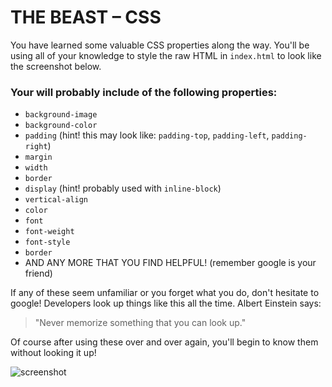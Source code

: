 # THE BEAST – CSS

You have learned some valuable CSS properties along the way. You'll be using all of your knowledge to style the raw HTML in `index.html` to look like the screenshot below.

### Your will probably include of the following properties:

* `background-image`
* `background-color`
* `padding` (hint! this may look like: `padding-top`, `padding-left`, `padding-right`)
* `margin`
* `width`
* `border`
* `display` (hint! probably used with `inline-block`)
* `vertical-align`
* `color`
* `font`
* `font-weight`
* `font-style`
* `border`
* AND ANY MORE THAT YOU FIND HELPFUL! (remember google is your friend)

If any of these seem unfamiliar or you forget what you do, don't hesitate to google! Developers look up things like this all the time. 
Albert Einstein says: 
> "Never memorize something that you can look up."

Of course after using these over and over again, you'll begin to know them without looking it up!


![screenshot](/images/final-product.png)